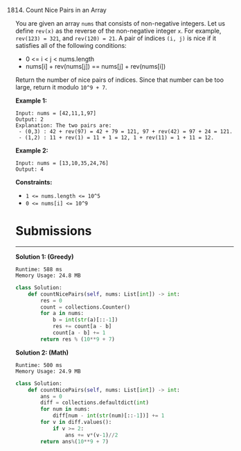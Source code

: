 1814. Count Nice Pairs in an Array

You are given an array `nums` that consists of non-negative integers. Let us define `rev(x)` as the reverse of the non-negative integer `x`. For example, `rev(123) = 321`, and `rev(120) = 21`. A pair of indices `(i, j)` is nice if it satisfies all of the following conditions:

* 0 <= i < j < nums.length
* nums[i] + rev(nums[j]) == nums[j] + rev(nums[i])

Return the number of nice pairs of indices. Since that number can be too large, return it modulo `10^9 + 7`.

 

**Example 1:**
```
Input: nums = [42,11,1,97]
Output: 2
Explanation: The two pairs are:
 - (0,3) : 42 + rev(97) = 42 + 79 = 121, 97 + rev(42) = 97 + 24 = 121.
 - (1,2) : 11 + rev(1) = 11 + 1 = 12, 1 + rev(11) = 1 + 11 = 12.
```

**Example 2:**
```
Input: nums = [13,10,35,24,76]
Output: 4
```

**Constraints:**

* `1 <= nums.length <= 10^5`
* `0 <= nums[i] <= 10^9`

# Submissions
---
**Solution 1: (Greedy)**
```
Runtime: 588 ms
Memory Usage: 24.8 MB
```
```python
class Solution:
    def countNicePairs(self, nums: List[int]) -> int:
        res = 0
        count = collections.Counter()
        for a in nums:
            b = int(str(a)[::-1])
            res += count[a - b]
            count[a - b] += 1
        return res % (10**9 + 7)
```

**Solution 2: (Math)**
```
Runtime: 500 ms
Memory Usage: 24.9 MB
```
```python
class Solution:
    def countNicePairs(self, nums: List[int]) -> int:
        ans = 0
        diff = collections.defaultdict(int)
        for num in nums:
            diff[num - int(str(num)[::-1])] += 1
        for v in diff.values():
            if v >= 2:
                ans += v*(v-1)//2
        return ans%(10**9 + 7)
```